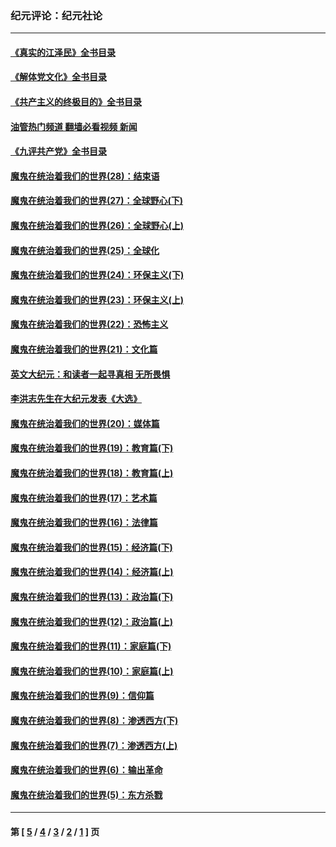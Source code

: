 ### 纪元评论：纪元社论
---
#### [《真实的江泽民》全书目录](../../pages/nsc422/n13721399.md?01150330) 
#### [《解体党文化》全书目录](../../pages/nsc422/n13721157.md?01150330) 
#### [《共产主义的终极目的》全书目录](../../pages/nsc422/n13721048.md?01150330) 
#### [油管热门频道 翻墙必看视频 新闻](ok?01150330)
#### [《九评共产党》全书目录](../../pages/nsc422/n13708085.md?01150330) 
#### [魔鬼在统治着我们的世界(28)：结束语](../../pages/nsc422/n10936246.md?01150330) 
#### [魔鬼在统治着我们的世界(27)：全球野心(下)](../../pages/nsc422/n10928319.md?01150330) 
#### [魔鬼在统治着我们的世界(26)：全球野心(上)](../../pages/nsc422/n10900318.md?01150330) 
#### [魔鬼在统治着我们的世界(25)：全球化](../../pages/nsc422/n10788205.md?01150330) 
#### [魔鬼在统治着我们的世界(24)：环保主义(下)](../../pages/nsc422/n10695307.md?01150330) 
#### [魔鬼在统治着我们的世界(23)：环保主义(上)](../../pages/nsc422/n10688613.md?01150330) 
#### [魔鬼在统治着我们的世界(22)：恐怖主义](../../pages/nsc422/n10614727.md?01150330) 
#### [魔鬼在统治着我们的世界(21)：文化篇](../../pages/nsc422/n10597706.md?01150330) 
#### [英文大纪元：和读者一起寻真相 无所畏惧](../../pages/nsc422/n12542027.md?01150330) 
#### [李洪志先生在大纪元发表《大选》](../../pages/nsc422/n12534746.md?01150330) 
#### [魔鬼在统治着我们的世界(20)：媒体篇](../../pages/nsc422/n10586579.md?01150330) 
#### [魔鬼在统治着我们的世界(19)：教育篇(下)](../../pages/nsc422/n10564808.md?01150330) 
#### [魔鬼在统治着我们的世界(18)：教育篇(上)](../../pages/nsc422/n10526970.md?01150330) 
#### [魔鬼在统治着我们的世界(17)：艺术篇](../../pages/nsc422/n10499093.md?01150330) 
#### [魔鬼在统治着我们的世界(16)：法律篇](../../pages/nsc422/n10485969.md?01150330) 
#### [魔鬼在统治着我们的世界(15)：经济篇(下)](../../pages/nsc422/n10469975.md?01150330) 
#### [魔鬼在统治着我们的世界(14)：经济篇(上)](../../pages/nsc422/n10457370.md?01150330) 
#### [魔鬼在统治着我们的世界(13)：政治篇(下)](../../pages/nsc422/n10448270.md?01150330) 
#### [魔鬼在统治着我们的世界(12)：政治篇(上)](../../pages/nsc422/n10444576.md?01150330) 
#### [魔鬼在统治着我们的世界(11)：家庭篇(下)](../../pages/nsc422/n10440961.md?01150330) 
#### [魔鬼在统治着我们的世界(10)：家庭篇(上)](../../pages/nsc422/n10435448.md?01150330) 
#### [魔鬼在统治着我们的世界(9)：信仰篇](../../pages/nsc422/n10432159.md?01150330) 
#### [魔鬼在统治着我们的世界(8)：渗透西方(下)](../../pages/nsc422/n10429603.md?01150330) 
#### [魔鬼在统治着我们的世界(7)：渗透西方(上)](../../pages/nsc422/n10426013.md?01150330) 
#### [魔鬼在统治着我们的世界(6)：输出革命](../../pages/nsc422/n10421536.md?01150330) 
#### [魔鬼在统治着我们的世界(5)：东方杀戮](../../pages/nsc422/n10417707.md?01150330) 

---
#### 第 [ [5](./5.md?01150330) / [4](./4.md?01150330) / [3](./3.md?01150330) / [2](./2.md?01150330) / [1](./1.md?01150330) ] 页
